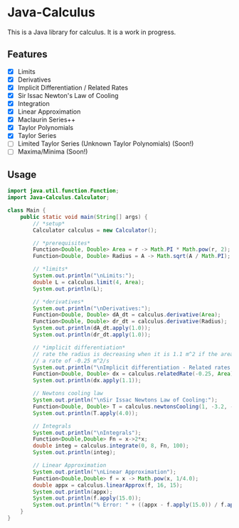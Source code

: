 # Java-Calculus

This is a Java library for calculus. It is a work in progress.

<!-- Checklist with all the features -->

## Features
- [x] Limits
- [x] Derivatives
- [x] Implicit Differentiation / Related Rates
- [x] Sir Issac Newton's Law of Cooling
- [x] Integration
- [x] Linear Approximation
- [x] Maclaurin Series++
- [x] Taylor Polynomials
- [x] Taylor Series
- [ ] Limited Taylor Series (Unknown Taylor Polynomials) (Soon!)
- [ ] Maxima/Minima (Soon!)

## Usage

```java
import java.util.function.Function;
import Java-Calculus.Calculator;

class Main {
    public static void main(String[] args) {
        // *setup*
        Calculator calculus = new Calculator();

        // *prerequisites*
        Function<Double, Double> Area = r -> Math.PI * Math.pow(r, 2);
        Function<Double, Double> Radius = A -> Math.sqrt(A / Math.PI);

        // *limits*
        System.out.println("\nLimits:");
        double L = calculus.limit(4, Area);
        System.out.println(L);

        // *derivatives*
        System.out.println("\nDerivatives:");
        Function<Double, Double> dA_dt = calculus.derivative(Area);
        Function<Double, Double> dr_dt = calculus.derivative(Radius);
        System.out.println(dA_dt.apply(1.0));
        System.out.println(dr_dt.apply(1.0));

        // *implicit differentiation*
        // rate the radius is decreasing when it is 1.1 m^2 if the area is decreasing at
        // a rate of -0.25 m^2/s
        System.out.println("\nImplicit differentiation - Related rates:");
        Function<Double, Double> dx = calculus.relatedRate(-0.25, Area);
        System.out.println(dx.apply(1.1));

        // Newtons cooling law
        System.out.println("\nSir Issac Newtons Law of Cooling:");
        Function<Double, Double> T = calculus.newtonsCooling(1, -3.2, -4.1);
        System.out.println(T.apply(4.0));

        // Integrals
        System.out.println("\nIntegrals");
        Function<Double,Double> Fn = x->2*x;
        double integ = calculus.integrate(0, 8, Fn, 100);
        System.out.println(integ);

        // Linear Approximation
        System.out.println("\nLinear Approximation");
        Function<Double,Double> f = x -> Math.pow(x, 1/4.0);
        double appx = calculus.linearApprox(f, 16, 15);
        System.out.println(appx);
        System.out.println(f.apply(15.0));
        System.out.println("% Error: " + ((appx - f.apply(15.0)) / f.apply(15.0) * 100)+"%");
    }
}
```